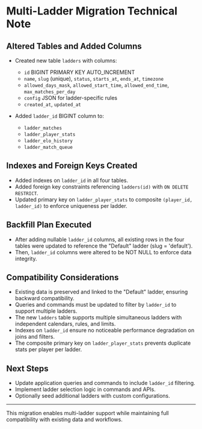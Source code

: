# Multi-Ladder Migration Technical Note

## Altered Tables and Added Columns

- Created new table `ladders` with columns:
  - `id` BIGINT PRIMARY KEY AUTO_INCREMENT
  - `name`, `slug` (unique), `status`, `starts_at`, `ends_at`, `timezone`
  - `allowed_days_mask`, `allowed_start_time`, `allowed_end_time`, `max_matches_per_day`
  - `config` JSON for ladder-specific rules
  - `created_at`, `updated_at`

- Added `ladder_id` BIGINT column to:
  - `ladder_matches`
  - `ladder_player_stats`
  - `ladder_elo_history`
  - `ladder_match_queue`

## Indexes and Foreign Keys Created

- Added indexes on `ladder_id` in all four tables.
- Added foreign key constraints referencing `ladders(id)` with `ON DELETE RESTRICT`.
- Updated primary key on `ladder_player_stats` to composite `(player_id, ladder_id)` to enforce uniqueness per ladder.

## Backfill Plan Executed

- After adding nullable `ladder_id` columns, all existing rows in the four tables were updated to reference the "Default" ladder (slug = 'default').
- Then, `ladder_id` columns were altered to be NOT NULL to enforce data integrity.

## Compatibility Considerations

- Existing data is preserved and linked to the "Default" ladder, ensuring backward compatibility.
- Queries and commands must be updated to filter by `ladder_id` to support multiple ladders.
- The new `ladders` table supports multiple simultaneous ladders with independent calendars, rules, and limits.
- Indexes on `ladder_id` ensure no noticeable performance degradation on joins and filters.
- The composite primary key on `ladder_player_stats` prevents duplicate stats per player per ladder.

## Next Steps

- Update application queries and commands to include `ladder_id` filtering.
- Implement ladder selection logic in commands and APIs.
- Optionally seed additional ladders with custom configurations.

---

This migration enables multi-ladder support while maintaining full compatibility with existing data and workflows.
